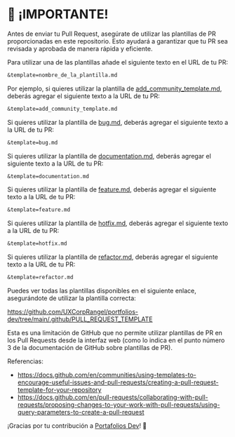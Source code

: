 # 📣 ¡IMPORTANTE!

Antes de enviar tu Pull Request, asegúrate de utilizar las plantillas de PR proporcionadas en este repositorio. Esto ayudará a garantizar que tu PR sea revisada y aprobada de manera rápida y eficiente.

Para utilizar una de las plantillas añade el siguiente texto en el URL de tu PR:

```txt
&template=nombre_de_la_plantilla.md
```

Por ejemplo, si quieres utilizar la plantilla de [add_community_template.md][add_community_template], deberás agregar el siguiente texto a la URL de tu PR:

```txt
&template=add_community_template.md
```

Si quieres utilizar la plantilla de [bug.md][bug-template], deberás agregar el siguiente texto a la URL de tu PR:

```txt
&template=bug.md
```

Si quieres utilizar la plantilla de [documentation.md][documentation-template], deberás agregar el siguiente texto a la URL de tu PR:

```txt
&template=documentation.md
```

Si quieres utilizar la plantilla de [feature.md][feature-template], deberás agregar el siguiente texto a la URL de tu PR:

```txt
&template=feature.md
```

Si quieres utilizar la plantilla de [hotfix.md][hotfix-template], deberás agregar el siguiente texto a la URL de tu PR:

```txt
&template=hotfix.md
```

Si quieres utilizar la plantilla de [refactor.md][refactor-template], deberás agregar el siguiente texto a la URL de tu PR:

```txt
&template=refactor.md
```

Puedes ver todas las plantillas disponibles en el siguiente enlace, asegurándote de utilizar la plantilla correcta:

https://github.com/UXCorpRangel/portfolios-dev/tree/main/.github/PULL_REQUEST_TEMPLATE

Esta es una limitación de GitHub que no permite utilizar plantillas de PR en los Pull Requests desde la interfaz web (como lo indica en el punto número 3 de la documentación de GitHub sobre plantillas de PR).

Referencias:

- https://docs.github.com/en/communities/using-templates-to-encourage-useful-issues-and-pull-requests/creating-a-pull-request-template-for-your-repository
- https://docs.github.com/en/pull-requests/collaborating-with-pull-requests/proposing-changes-to-your-work-with-pull-requests/using-query-parameters-to-create-a-pull-request

¡Gracias por tu contribución a [Portafolios Dev][portfolios-dev]! 💖

[portfolios-dev]: https://github.com/UXCorpRangel/portfolios-dev
[add_community_template]: ./PULL_REQUEST_TEMPLATE/add_community_template.md
[bug-template]: ./PULL_REQUEST_TEMPLATE/bug.md
[documentation-template]: ./PULL_REQUEST_TEMPLATE/documentation.md
[feature-template]: ./PULL_REQUEST_TEMPLATE/feature.md
[hotfix-template]: ./PULL_REQUEST_TEMPLATE/hotfix.md
[refactor-template]: ./PULL_REQUEST_TEMPLATE/refactor.md
